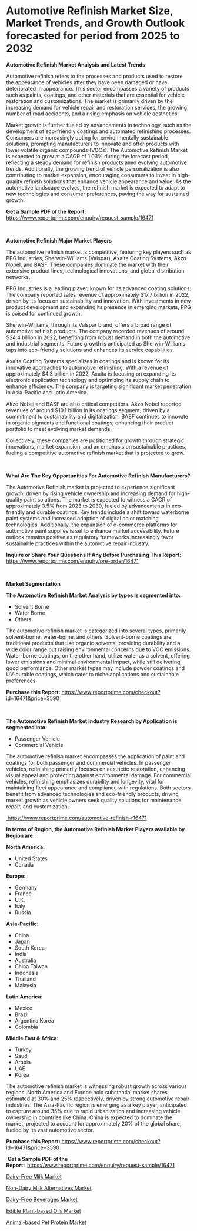 <p><h1>Automotive Refinish Market Size, Market Trends, and Growth Outlook forecasted for period from 2025 to 2032</h1></p><p><strong>Automotive Refinish Market Analysis and Latest Trends</strong></p>
<p><p>Automotive refinish refers to the processes and products used to restore the appearance of vehicles after they have been damaged or have deteriorated in appearance. This sector encompasses a variety of products such as paints, coatings, and other materials that are essential for vehicle restoration and customizations. The market is primarily driven by the increasing demand for vehicle repair and restoration services, the growing number of road accidents, and a rising emphasis on vehicle aesthetics.</p><p>Market growth is further fueled by advancements in technology, such as the development of eco-friendly coatings and automated refinishing processes. Consumers are increasingly opting for environmentally sustainable solutions, prompting manufacturers to innovate and offer products with lower volatile organic compounds (VOCs). The Automotive Refinish Market is expected to grow at a CAGR of 1.03% during the forecast period, reflecting a steady demand for refinish products amid evolving automotive trends. Additionally, the growing trend of vehicle personalization is also contributing to market expansion, encouraging consumers to invest in high-quality refinish solutions that enhance vehicle appearance and value. As the automotive landscape evolves, the refinish market is expected to adapt to new technologies and consumer preferences, paving the way for sustained growth.</p></p>
<p><strong>Get a Sample PDF of the Report:&nbsp;</strong> <a href="https://www.reportprime.com/enquiry/request-sample/16471?utm_campaign=3495&utm_medium=2&utm_source=Github&utm_content=ia&utm_term=17032025&utm_id=automotive-refinish">https://www.reportprime.com/enquiry/request-sample/16471</a></p>
<p>&nbsp;</p>
<p><strong>Automotive Refinish Major Market Players</strong></p>
<p><p>The automotive refinish market is competitive, featuring key players such as PPG Industries, Sherwin-Williams (Valspar), Axalta Coating Systems, Akzo Nobel, and BASF. These companies dominate the market with their extensive product lines, technological innovations, and global distribution networks. </p><p>PPG Industries is a leading player, known for its advanced coating solutions. The company reported sales revenue of approximately $17.7 billion in 2022, driven by its focus on sustainability and innovation. With investments in new product development and expanding its presence in emerging markets, PPG is poised for continued growth.</p><p>Sherwin-Williams, through its Valspar brand, offers a broad range of automotive refinish products. The company recorded revenues of around $24.4 billion in 2022, benefiting from robust demand in both the automotive and industrial segments. Future growth is anticipated as Sherwin-Williams taps into eco-friendly solutions and enhances its service capabilities.</p><p>Axalta Coating Systems specializes in coatings and is known for its innovative approaches to automotive refinishing. With a revenue of approximately $4.3 billion in 2022, Axalta is focusing on expanding its electronic application technology and optimizing its supply chain to enhance efficiency. The company is targeting significant market penetration in Asia-Pacific and Latin America.</p><p>Akzo Nobel and BASF are also critical competitors. Akzo Nobel reported revenues of around $10.1 billion in its coatings segment, driven by a commitment to sustainability and digitalization. BASF continues to innovate in organic pigments and functional coatings, enhancing their product portfolio to meet evolving market demands.</p><p>Collectively, these companies are positioned for growth through strategic innovations, market expansion, and an emphasis on sustainable practices, fueling a competitive automotive refinish market that is projected to grow.</p></p>
<p>&nbsp;</p>
<p><strong>What Are The Key Opportunities For Automotive Refinish Manufacturers?</strong></p>
<p><p>The Automotive Refinish market is projected to experience significant growth, driven by rising vehicle ownership and increasing demand for high-quality paint solutions. The market is expected to witness a CAGR of approximately 3.5% from 2023 to 2030, fueled by advancements in eco-friendly and durable coatings. Key trends include a shift toward waterborne paint systems and increased adoption of digital color matching technologies. Additionally, the expansion of e-commerce platforms for automotive paint supplies is set to enhance market accessibility. Future outlook remains positive as regulatory frameworks increasingly favor sustainable practices within the automotive repair industry.</p></p>
<p><strong>Inquire or Share Your Questions If Any Before Purchasing This Report:</strong> <a href="https://www.reportprime.com/enquiry/pre-order/16471?utm_campaign=3495&utm_medium=2&utm_source=Github&utm_content=ia&utm_term=17032025&utm_id=automotive-refinish">https://www.reportprime.com/enquiry/pre-order/16471</a></p>
<p>&nbsp;</p>
<p><strong>Market Segmentation</strong></p>
<p><strong>The Automotive Refinish Market Analysis by types is segmented into:</strong></p>
<p><ul><li>Solvent Borne</li><li>Water Borne</li><li>Others</li></ul></p>
<p><p>The automotive refinish market is categorized into several types, primarily solvent-borne, water-borne, and others. Solvent-borne coatings are traditional products that use organic solvents, providing durability and a wide color range but raising environmental concerns due to VOC emissions. Water-borne coatings, on the other hand, utilize water as a solvent, offering lower emissions and minimal environmental impact, while still delivering good performance. Other market types may include powder coatings and UV-curable coatings, which cater to niche applications and sustainable preferences.</p></p>
<p><strong>Purchase this Report:&nbsp;</strong><a href="https://www.reportprime.com/checkout?id=16471&price=3590&utm_campaign=3495&utm_medium=2&utm_source=Github&utm_content=ia&utm_term=17032025&utm_id=automotive-refinish">https://www.reportprime.com/checkout?id=16471&price=3590</a></p>
<p>&nbsp;</p>
<p><strong>The Automotive Refinish Market Industry Research by Application is segmented into:</strong></p>
<p><ul><li>Passenger Vehicle</li><li>Commercial Vehicle</li></ul></p>
<p><p>The automotive refinish market encompasses the application of paint and coatings for both passenger and commercial vehicles. In passenger vehicles, refinishing primarily focuses on aesthetic restoration, enhancing visual appeal and protecting against environmental damage. For commercial vehicles, refinishing emphasizes durability and longevity, vital for maintaining fleet appearance and compliance with regulations. Both sectors benefit from advanced technologies and eco-friendly products, driving market growth as vehicle owners seek quality solutions for maintenance, repair, and customization.</p></p>
<p><a href="https://www.reportprime.com/automotive-refinish-r16471?utm_campaign=3495&utm_medium=2&utm_source=Github&utm_content=ia&utm_term=17032025&utm_id=automotive-refinish">&nbsp;https://www.reportprime.com/automotive-refinish-r16471</a></p>
<p><strong>In terms of Region, the Automotive Refinish Market Players available by Region are:</strong></p>
<p>
    <p> <strong> North America: </strong>
        <ul>
            <li>United States</li>
            <li>Canada</li>
        </ul>
        </p> 
    <p> <strong> Europe: </strong>
        <ul>
            <li>Germany</li>
            <li>France</li>
            <li>U.K.</li>
            <li>Italy</li>
            <li>Russia</li>
        </ul>
        </p> 
    <p> <strong> Asia-Pacific: </strong>
        <ul>
            <li>China</li>
            <li>Japan</li>
            <li>South Korea</li>
            <li>India</li>
            <li>Australia</li>
            <li>China Taiwan</li>
            <li>Indonesia</li>
            <li>Thailand</li>
            <li>Malaysia</li>
        </ul>
        </p> 
    <p> <strong> Latin America: </strong>
        <ul>
            <li>Mexico</li>
            <li>Brazil</li>
            <li>Argentina Korea</li>
            <li>Colombia</li>
        </ul>
        </p> 
    <p> <strong> Middle East & Africa: </strong>
        <ul>
            <li>Turkey</li>
            <li>Saudi</li>
            <li>Arabia</li>
            <li>UAE</li>
            <li>Korea</li>
        </ul>
    </p>
    </p>
<p><p>The automotive refinish market is witnessing robust growth across various regions. North America and Europe hold substantial market shares, estimated at 30% and 25% respectively, driven by strong automotive repair industries. The Asia-Pacific region is emerging as a key player, anticipated to capture around 35% due to rapid urbanization and increasing vehicle ownership in countries like China. China is expected to dominate the market, projected to account for approximately 20% of the global share, fueled by its vast automotive sector.</p></p>
<p><strong>Purchase this Report: </strong><a href="https://www.reportprime.com/checkout?id=16471&price=3590&utm_campaign=3495&utm_medium=2&utm_source=Github&utm_content=ia&utm_term=17032025&utm_id=automotive-refinish">https://www.reportprime.com/checkout?id=16471&price=3590</a></p>
<p>&nbsp;<strong>Get a Sample PDF of the Report:&nbsp;&nbsp;</strong><a href="https://www.reportprime.com/enquiry/request-sample/16471?utm_campaign=3495&utm_medium=2&utm_source=Github&utm_content=ia&utm_term=17032025&utm_id=automotive-refinish">https://www.reportprime.com/enquiry/request-sample/16471</a></p>
<p><strong></strong></p>
<p><p><a href="https://www.linkedin.com/pulse/assessment-dairy-free-milk-market-scope-markets-size-revenue-qkhxe?utm_campaign=3495&utm_medium=2&utm_source=Github&utm_content=ia&utm_term=17032025&utm_id=automotive-refinish">Dairy-Free Milk Market</a></p><p><a href="https://www.linkedin.com/pulse/comprehensive-analysis-non-dairy-milk-alternatives-market-macro-ajide?utm_campaign=3495&utm_medium=2&utm_source=Github&utm_content=ia&utm_term=17032025&utm_id=automotive-refinish">Non-Dairy Milk Alternatives Market</a></p><p><a href="https://www.linkedin.com/pulse/current-future-growth-potential-dairy-free-beverages-market-anticipated-iwd2e?utm_campaign=3495&utm_medium=2&utm_source=Github&utm_content=ia&utm_term=17032025&utm_id=automotive-refinish">Dairy-Free Beverages Market</a></p><p><a href="https://www.linkedin.com/pulse/edible-plant-based-oils-market-size-share-analysis-2025-2032-gvzle?utm_campaign=3495&utm_medium=2&utm_source=Github&utm_content=ia&utm_term=17032025&utm_id=automotive-refinish">Edible Plant-based Oils Market</a></p><p><a href="https://www.linkedin.com/pulse/how-animal-based-pet-protein-market-expectd-grow-45-cagr-upcoming-neq8e?utm_campaign=3495&utm_medium=2&utm_source=Github&utm_content=ia&utm_term=17032025&utm_id=automotive-refinish">Animal-based Pet Protein Market</a></p></p>